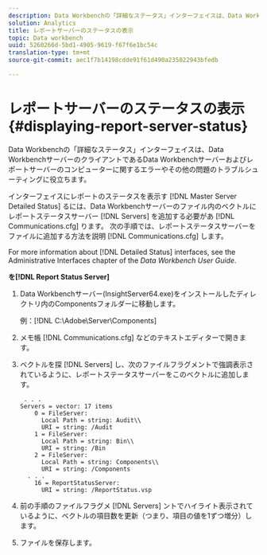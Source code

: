 ```yaml
---
description: Data Workbenchの「詳細なステータス」インターフェイスは、Data WorkbenchサーバーのクライアントであるData Workbenchサーバーおよびレポートサーバーのコンピューターに関するエラーやその他の問題のトラブルシューティングに役立ちます。
solution: Analytics
title: レポートサーバーのステータスの表示
topic: Data workbench
uuid: 5260266d-5bd1-4905-9619-f67f6e1bc54c
translation-type: tm+mt
source-git-commit: aec1f7b14198cdde91f61d490a235022943bfedb

---
```



# レポートサーバーのステータスの表示{#displaying-report-server-status}

Data Workbenchの「詳細なステータス」インターフェイスは、Data WorkbenchサーバーのクライアントであるData Workbenchサーバーおよびレポートサーバーのコンピューターに関するエラーやその他の問題のトラブルシューティングに役立ちます。

インターフェイスにレポートのステータスを表示す [!DNL Master Server Detailed Status] るには、Data Workbenchサーバーのファイル内のベクトルにレポートステータスサーバー [!DNL Servers] を追加する必要があ [!DNL Communications.cfg] ります。 次の手順では、レポートステータスサーバーをファイルに追加する方法を説明 [!DNL Communications.cfg] します。

For more information about [!DNL Detailed Status] interfaces, see the Administrative Interfaces chapter of the *Data Workbench User Guide*.

**を[!DNL Report Status Server]**

1. Data Workbenchサーバー(InsightServer64.exe)をインストールしたディレクトリ内のComponentsフォルダーに移動します。

   例：[!DNL C:\Adobe\Server\Components]
1. メモ帳 [!DNL Communications.cfg] などのテキストエディターで開きます。
1. ベクトルを探 [!DNL Servers] し、次のファイルフラグメントで強調表示されているように、レポートステータスサーバーをこのベクトルに追加します。

   ```
    . . .
   Servers = vector: 17 items
       0 = FileServer: 
         Local Path = string: Audit\\
         URI = string: /Audit
       1 = FileServer: 
         Local Path = string: Bin\\
         URI = string: /Bin
       2 = FileServer: 
         Local Path = string: Components\\
         URI = string: /Components
     . . .
       16 = ReportStatusServer: 
         URI = string: /ReportStatus.vsp
   ```

1. 前の手順のファイルフラグメ [!DNL Servers] ントでハイライト表示されているように、ベクトルの項目数を更新（つまり、項目の値を1ずつ増分）します。
1. ファイルを保存します。
